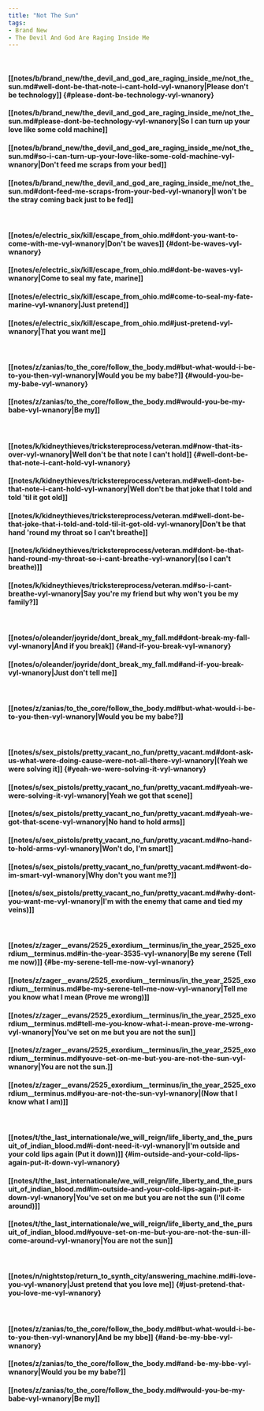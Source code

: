 ```yaml
---
title: "Not The Sun"
tags:
- Brand New
- The Devil And God Are Raging Inside Me
---
```

&nbsp;
#### [[notes/b/brand_new/the_devil_and_god_are_raging_inside_me/not_the_sun.md#well-dont-be-that-note-i-cant-hold-vyl-wnanory|Please don't be technology]] {#please-dont-be-technology-vyl-wnanory}
#### [[notes/b/brand_new/the_devil_and_god_are_raging_inside_me/not_the_sun.md#please-dont-be-technology-vyl-wnanory|So I can turn up your love like some cold machine]]
#### [[notes/b/brand_new/the_devil_and_god_are_raging_inside_me/not_the_sun.md#so-i-can-turn-up-your-love-like-some-cold-machine-vyl-wnanory|Don't feed me scraps from your bed]]
#### [[notes/b/brand_new/the_devil_and_god_are_raging_inside_me/not_the_sun.md#dont-feed-me-scraps-from-your-bed-vyl-wnanory|I won't be the stray coming back just to be fed]]
&nbsp;
#### [[notes/e/electric_six/kill/escape_from_ohio.md#dont-you-want-to-come-with-me-vyl-wnanory|Don't be waves]] {#dont-be-waves-vyl-wnanory}
#### [[notes/e/electric_six/kill/escape_from_ohio.md#dont-be-waves-vyl-wnanory|Come to seal my fate, marine]]
#### [[notes/e/electric_six/kill/escape_from_ohio.md#come-to-seal-my-fate-marine-vyl-wnanory|Just pretend]]
#### [[notes/e/electric_six/kill/escape_from_ohio.md#just-pretend-vyl-wnanory|That you want me]]
&nbsp;
#### [[notes/z/zanias/to_the_core/follow_the_body.md#but-what-would-i-be-to-you-then-vyl-wnanory|Would you be my babe?]] {#would-you-be-my-babe-vyl-wnanory}
#### [[notes/z/zanias/to_the_core/follow_the_body.md#would-you-be-my-babe-vyl-wnanory|Be my]]
&nbsp;
#### [[notes/k/kidneythieves/trickstereprocess/veteran.md#now-that-its-over-vyl-wnanory|Well don't be that note I can't hold]] {#well-dont-be-that-note-i-cant-hold-vyl-wnanory}
#### [[notes/k/kidneythieves/trickstereprocess/veteran.md#well-dont-be-that-note-i-cant-hold-vyl-wnanory|Well don't be that joke that I told and told 'til it got old]]
#### [[notes/k/kidneythieves/trickstereprocess/veteran.md#well-dont-be-that-joke-that-i-told-and-told-til-it-got-old-vyl-wnanory|Don't be that hand 'round my throat so I can't breathe]]
#### [[notes/k/kidneythieves/trickstereprocess/veteran.md#dont-be-that-hand-round-my-throat-so-i-cant-breathe-vyl-wnanory|(so I can't breathe)]]
#### [[notes/k/kidneythieves/trickstereprocess/veteran.md#so-i-cant-breathe-vyl-wnanory|Say you're my friend but why won't you be my family?]]
&nbsp;
#### [[notes/o/oleander/joyride/dont_break_my_fall.md#dont-break-my-fall-vyl-wnanory|And if you break]] {#and-if-you-break-vyl-wnanory}
#### [[notes/o/oleander/joyride/dont_break_my_fall.md#and-if-you-break-vyl-wnanory|Just don't tell me]]
&nbsp;
#### [[notes/z/zanias/to_the_core/follow_the_body.md#but-what-would-i-be-to-you-then-vyl-wnanory|Would you be my babe?]]
&nbsp;
#### [[notes/s/sex_pistols/pretty_vacant_no_fun/pretty_vacant.md#dont-ask-us-what-were-doing-cause-were-not-all-there-vyl-wnanory|(Yeah we were solving it]] {#yeah-we-were-solving-it-vyl-wnanory}
#### [[notes/s/sex_pistols/pretty_vacant_no_fun/pretty_vacant.md#yeah-we-were-solving-it-vyl-wnanory|Yeah we got that scene]]
#### [[notes/s/sex_pistols/pretty_vacant_no_fun/pretty_vacant.md#yeah-we-got-that-scene-vyl-wnanory|No hand to hold arms]]
#### [[notes/s/sex_pistols/pretty_vacant_no_fun/pretty_vacant.md#no-hand-to-hold-arms-vyl-wnanory|Won't do, I'm smart]]
#### [[notes/s/sex_pistols/pretty_vacant_no_fun/pretty_vacant.md#wont-do-im-smart-vyl-wnanory|Why don't you want me?]]
#### [[notes/s/sex_pistols/pretty_vacant_no_fun/pretty_vacant.md#why-dont-you-want-me-vyl-wnanory|I'm with the enemy that came and tied my veins)]]
&nbsp;
#### [[notes/z/zager__evans/2525_exordium__terminus/in_the_year_2525_exordium__terminus.md#in-the-year-3535-vyl-wnanory|Be my serene (Tell me now)]] {#be-my-serene-tell-me-now-vyl-wnanory}
#### [[notes/z/zager__evans/2525_exordium__terminus/in_the_year_2525_exordium__terminus.md#be-my-serene-tell-me-now-vyl-wnanory|Tell me you know what I mean (Prove me wrong)]]
#### [[notes/z/zager__evans/2525_exordium__terminus/in_the_year_2525_exordium__terminus.md#tell-me-you-know-what-i-mean-prove-me-wrong-vyl-wnanory|You've set on me but you are not the sun]]
#### [[notes/z/zager__evans/2525_exordium__terminus/in_the_year_2525_exordium__terminus.md#youve-set-on-me-but-you-are-not-the-sun-vyl-wnanory|You are not the sun.]]
#### [[notes/z/zager__evans/2525_exordium__terminus/in_the_year_2525_exordium__terminus.md#you-are-not-the-sun-vyl-wnanory|(Now that I know what I am)]]
&nbsp;
#### [[notes/t/the_last_internationale/we_will_reign/life_liberty_and_the_pursuit_of_indian_blood.md#i-dont-need-it-vyl-wnanory|I'm outside and your cold lips again (Put it down)]] {#im-outside-and-your-cold-lips-again-put-it-down-vyl-wnanory}
#### [[notes/t/the_last_internationale/we_will_reign/life_liberty_and_the_pursuit_of_indian_blood.md#im-outside-and-your-cold-lips-again-put-it-down-vyl-wnanory|You've set on me but you are not the sun (I'll come around)]]
#### [[notes/t/the_last_internationale/we_will_reign/life_liberty_and_the_pursuit_of_indian_blood.md#youve-set-on-me-but-you-are-not-the-sun-ill-come-around-vyl-wnanory|You are not the sun]]
&nbsp;
#### [[notes/n/nightstop/return_to_synth_city/answering_machine.md#i-love-you-vyl-wnanory|Just pretend that you love me]] {#just-pretend-that-you-love-me-vyl-wnanory}
&nbsp;
#### [[notes/z/zanias/to_the_core/follow_the_body.md#but-what-would-i-be-to-you-then-vyl-wnanory|And be my bbe]] {#and-be-my-bbe-vyl-wnanory}
#### [[notes/z/zanias/to_the_core/follow_the_body.md#and-be-my-bbe-vyl-wnanory|Would you be my babe?]]
#### [[notes/z/zanias/to_the_core/follow_the_body.md#would-you-be-my-babe-vyl-wnanory|Be my]]
